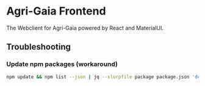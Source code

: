 <!--
SPDX-FileCopyrightText: 2024 University of Applied Sciences Osnabrück
SPDX-FileContributor: Andreas Schliebitz
SPDX-FileContributor: Henri Graf
SPDX-FileContributor: Jonas Tüpker
SPDX-FileContributor: Lukas Hesse
SPDX-FileContributor: Maik Fruhner
SPDX-FileContributor: Prof. Dr.-Ing. Heiko Tapken
SPDX-FileContributor: Tobias Wamhof

SPDX-License-Identifier: AGPL-3.0-or-later
-->

# Agri-Gaia Frontend

The Webclient for Agri-Gaia powered by React and MaterialUI.

## Troubleshooting

### Update npm packages (workaround)

```bash
npm update && npm list --json | jq --slurpfile package package.json 'def replaceVersion($replacements): with_entries(if .value | startswith("^") then .value = ("^" + $replacements[.key].version) else . end); .dependencies as $resolved | reduce ["dependencies", "devDependencies"][] as $deps ($package[0]; if .[$deps] | type == "object" then .[$deps] |= replaceVersion($resolved) else . end)' > package.json~ && mv package.json~ package.json && npm install
```
